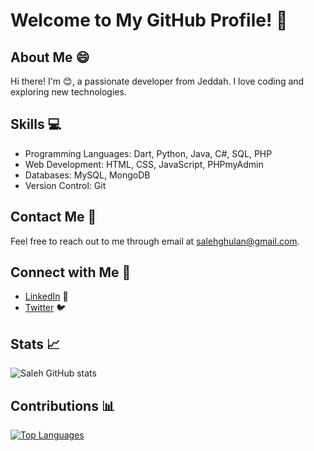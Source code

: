 # Welcome to My GitHub Profile! 👋

## About Me 😄
Hi there! I'm [</Saleh>](https://github.com/salehghulamqasim) 😊, a passionate developer from Jeddah. I love coding and exploring new technologies.

## Skills 💻
- Programming Languages: Dart, Python, Java, C#, SQL, PHP
- Web Development: HTML, CSS, JavaScript, PHPmyAdmin
- Databases: MySQL, MongoDB
- Version Control: Git

## Contact Me 📧
Feel free to reach out to me through email at [salehghulan@gmail.com](mailto:salehghulan@gmail.com).

## Connect with Me 🔗
- [LinkedIn](https://www.linkedin.com/in/saleh-g-6b730821b) 💼
- [Twitter](https://twitter.com/l_saleh_l) 🐦

## Stats 📈
![Saleh GitHub stats](https://github-readme-stats.vercel.app/api?username=salehghulamqasim&show_icons=true&theme=dark)

## Contributions 📊
[![Top Languages](https://github-readme-stats.vercel.app/api/top-langs/?username=salehghulamqasim&layout=compact&theme=dark)](https://github.com/salehghulamqasim)

